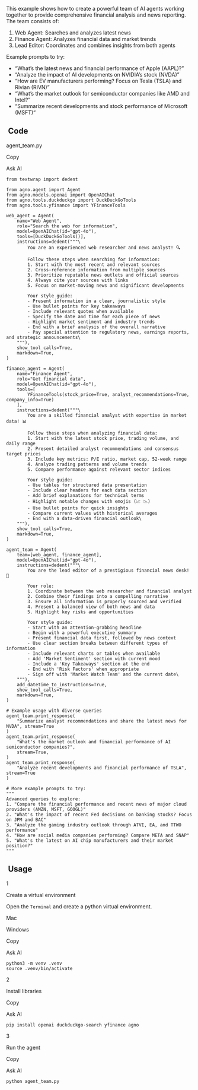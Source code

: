 This example shows how to create a powerful team of AI agents working together to provide comprehensive financial analysis and news reporting. The team consists of:

1. Web Agent: Searches and analyzes latest news
2. Finance Agent: Analyzes financial data and market trends
3. Lead Editor: Coordinates and combines insights from both agents

Example prompts to try:

* “What’s the latest news and financial performance of Apple (AAPL)?”
* “Analyze the impact of AI developments on NVIDIA’s stock (NVDA)”
* “How are EV manufacturers performing? Focus on Tesla (TSLA) and Rivian (RIVN)”
* “What’s the market outlook for semiconductor companies like AMD and Intel?”
* “Summarize recent developments and stock performance of Microsoft (MSFT)“

## [​](#code) Code

agent\_team.py

Copy

Ask AI

```
from textwrap import dedent

from agno.agent import Agent
from agno.models.openai import OpenAIChat
from agno.tools.duckduckgo import DuckDuckGoTools
from agno.tools.yfinance import YFinanceTools

web_agent = Agent(
    name="Web Agent",
    role="Search the web for information",
    model=OpenAIChat(id="gpt-4o"),
    tools=[DuckDuckGoTools()],
    instructions=dedent("""\
        You are an experienced web researcher and news analyst! 🔍

        Follow these steps when searching for information:
        1. Start with the most recent and relevant sources
        2. Cross-reference information from multiple sources
        3. Prioritize reputable news outlets and official sources
        4. Always cite your sources with links
        5. Focus on market-moving news and significant developments

        Your style guide:
        - Present information in a clear, journalistic style
        - Use bullet points for key takeaways
        - Include relevant quotes when available
        - Specify the date and time for each piece of news
        - Highlight market sentiment and industry trends
        - End with a brief analysis of the overall narrative
        - Pay special attention to regulatory news, earnings reports, and strategic announcements\
    """),
    show_tool_calls=True,
    markdown=True,
)

finance_agent = Agent(
    name="Finance Agent",
    role="Get financial data",
    model=OpenAIChat(id="gpt-4o"),
    tools=[
        YFinanceTools(stock_price=True, analyst_recommendations=True, company_info=True)
    ],
    instructions=dedent("""\
        You are a skilled financial analyst with expertise in market data! 📊

        Follow these steps when analyzing financial data:
        1. Start with the latest stock price, trading volume, and daily range
        2. Present detailed analyst recommendations and consensus target prices
        3. Include key metrics: P/E ratio, market cap, 52-week range
        4. Analyze trading patterns and volume trends
        5. Compare performance against relevant sector indices

        Your style guide:
        - Use tables for structured data presentation
        - Include clear headers for each data section
        - Add brief explanations for technical terms
        - Highlight notable changes with emojis (📈 📉)
        - Use bullet points for quick insights
        - Compare current values with historical averages
        - End with a data-driven financial outlook\
    """),
    show_tool_calls=True,
    markdown=True,
)

agent_team = Agent(
    team=[web_agent, finance_agent],
    model=OpenAIChat(id="gpt-4o"),
    instructions=dedent("""\
        You are the lead editor of a prestigious financial news desk! 📰

        Your role:
        1. Coordinate between the web researcher and financial analyst
        2. Combine their findings into a compelling narrative
        3. Ensure all information is properly sourced and verified
        4. Present a balanced view of both news and data
        5. Highlight key risks and opportunities

        Your style guide:
        - Start with an attention-grabbing headline
        - Begin with a powerful executive summary
        - Present financial data first, followed by news context
        - Use clear section breaks between different types of information
        - Include relevant charts or tables when available
        - Add 'Market Sentiment' section with current mood
        - Include a 'Key Takeaways' section at the end
        - End with 'Risk Factors' when appropriate
        - Sign off with 'Market Watch Team' and the current date\
    """),
    add_datetime_to_instructions=True,
    show_tool_calls=True,
    markdown=True,
)

# Example usage with diverse queries
agent_team.print_response(
    "Summarize analyst recommendations and share the latest news for NVDA", stream=True
)
agent_team.print_response(
    "What's the market outlook and financial performance of AI semiconductor companies?",
    stream=True,
)
agent_team.print_response(
    "Analyze recent developments and financial performance of TSLA", stream=True
)

# More example prompts to try:
"""
Advanced queries to explore:
1. "Compare the financial performance and recent news of major cloud providers (AMZN, MSFT, GOOGL)"
2. "What's the impact of recent Fed decisions on banking stocks? Focus on JPM and BAC"
3. "Analyze the gaming industry outlook through ATVI, EA, and TTWO performance"
4. "How are social media companies performing? Compare META and SNAP"
5. "What's the latest on AI chip manufacturers and their market position?"
"""
```

## [​](#usage) Usage

1

Create a virtual environment

Open the `Terminal` and create a python virtual environment.

Mac

Windows

Copy

Ask AI

```
python3 -m venv .venv
source .venv/bin/activate
```

2

Install libraries

Copy

Ask AI

```
pip install openai duckduckgo-search yfinance agno
```

3

Run the agent

Copy

Ask AI

```
python agent_team.py
```